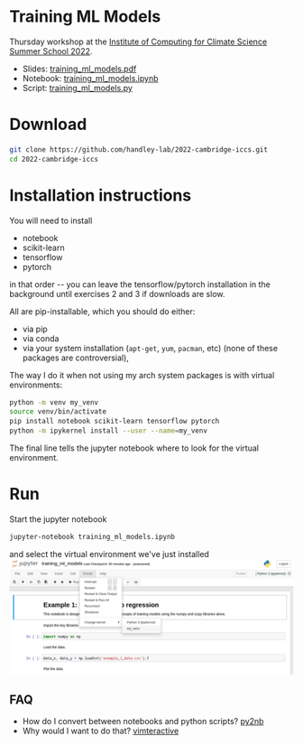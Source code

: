 # Training ML Models

Thursday workshop at the [Institute of Computing for Climate Science Summer School 2022](https://cambridge-iccs.github.io/summerschool.html).

- Slides: [training_ml_models.pdf](training_ml_models.pdf)
- Notebook: [training_ml_models.ipynb](training_ml_models.ipynb)
- Script: [training_ml_models.py](training_ml_models.py)

# Download 

```bash
git clone https://github.com/handley-lab/2022-cambridge-iccs.git
cd 2022-cambridge-iccs
```

# Installation instructions
You will need to install
- notebook
- scikit-learn
- tensorflow
- pytorch

in that order -- you can leave the tensorflow/pytorch installation in the background until exercises 2 and 3 if downloads are slow.

All are pip-installable, which you should do either:
- via pip
- via conda
- via your system installation (`apt-get`, `yum`, `pacman`, etc) (none of these packages are controversial), 

The way I do it when not using my arch system packages is with virtual environments:
```bash
python -m venv my_venv
source venv/bin/activate
pip install notebook scikit-learn tensorflow pytorch
python -m ipykernel install --user --name=my_venv
```
The final line tells the jupyter notebook where to look for the virtual environment.

# Run

Start the jupyter notebook
```bash
jupyter-notebook training_ml_models.ipynb
```
and select the virtual environment we've just installed
![Selecting](images/jupyter_venv.jpg)


## FAQ
- How do I convert between notebooks and python scripts? [py2nb](https://github.com/williamjameshandley/py2nb)
- Why would I want to do that? [vimteractive](https://github.com/williamjameshandley/vimteractive)

